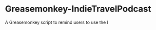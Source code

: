Greasemonkey-IndieTravelPodcast
===============================

A Greasemonkey script to remind users to use the I